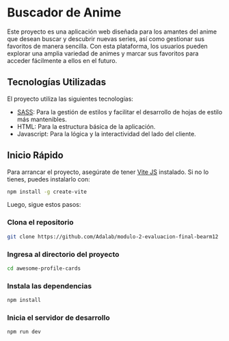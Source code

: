 # Buscador de Anime

Este proyecto es una aplicación web diseñada para los amantes del anime que desean buscar y descubrir nuevas series, así como gestionar sus favoritos de manera sencilla. Con esta plataforma, los usuarios pueden explorar una amplia variedad de animes y marcar sus favoritos para acceder fácilmente a ellos en el futuro.

## Tecnologías Utilizadas

El proyecto utiliza las siguientes tecnologías:

- [SASS](https://sass-lang.com/): Para la gestión de estilos y facilitar el desarrollo de hojas de estilo más mantenibles.
- HTML: Para la estructura básica de la aplicación.
- Javascript: Para la lógica y la interactividad del lado del cliente.

## Inicio Rápido

Para arrancar el proyecto, asegúrate de tener [Vite JS](https://vitejs.dev/) instalado. Si no lo tienes, puedes instalarlo con:

```bash
npm install -g create-vite
```

Luego, sigue estos pasos:

### Clona el repositorio

```bash
git clone https://github.com/Adalab/modulo-2-evaluacion-final-bearm12
```

### Ingresa al directorio del proyecto

```bash
cd awesome-profile-cards
```

### Instala las dependencias

```bash
npm install
```

### Inicia el servidor de desarrollo

```bash
npm run dev
```
